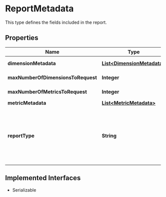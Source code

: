 

# ReportMetadata

This type defines the fields included in the report.
## Properties

Name | Type | Description | Notes
------------ | ------------- | ------------- | -------------
**dimensionMetadata** | [**List&lt;DimensionMetadata&gt;**](DimensionMetadata.md) | A list containing the metadata for the dimension used in the report. |  [optional]
**maxNumberOfDimensionsToRequest** | **Integer** | The maximum number of dimensions that can be requested for the specified report type. |  [optional]
**maxNumberOfMetricsToRequest** | **Integer** | The maximum number of metrics that can be requested for the specified report type. |  [optional]
**metricMetadata** | [**List&lt;MetricMetadata&gt;**](MetricMetadata.md) | A list containing the metadata for the metrics in the report. |  [optional]
**reportType** | **String** | The &lt;b&gt;report_type&lt;/b&gt;, as specified in the request to create the report task.&lt;br/&gt;&lt;br/&gt;&lt;span class&#x3D;\&quot;tablenote\&quot;&gt;&lt;b&gt;Note:&lt;/b&gt; INVENTORY_PERFORMANCE_REPORT is not currently available; availability date is pending.&lt;/span&gt; For implementation help, refer to &lt;a href&#x3D;&#39;https://developer.ebay.com/api-docs/sell/marketing/types/plr:ReportTypeEnum&#39;&gt;eBay API documentation&lt;/a&gt; |  [optional]


## Implemented Interfaces

* Serializable


